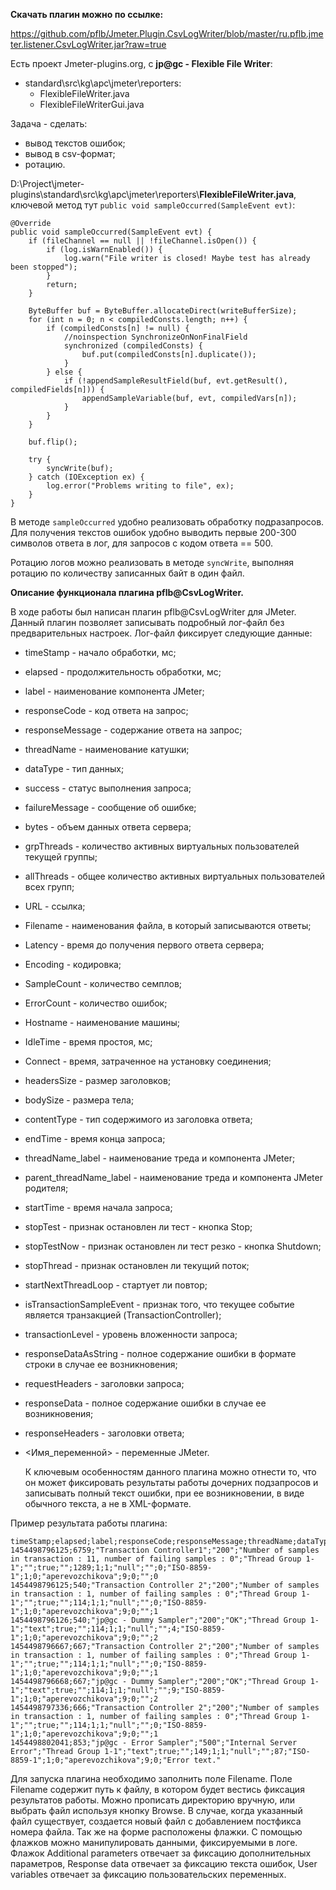 **Скачать плагин можно по ссылке:**

https://github.com/pflb/Jmeter.Plugin.CsvLogWriter/blob/master/ru.pflb.jmeter.listener.CsvLogWriter.jar?raw=true

Есть проект Jmeter-plugins.org, с **jp@gc - Flexible File Writer**:

- standard\src\kg\apc\jmeter\reporters:
  - FlexibleFileWriter.java
  - FlexibleFileWriterGui.java

Задача - сделать:

- вывод текстов ошибок;
- вывод в csv-формат;
- ротацию.


D:\Project\jmeter-plugins\standard\src\kg\apc\jmeter\reporters\\**FlexibleFileWriter.java**, ключевой метод тут ``public void sampleOccurred(SampleEvent evt)``:

	
	@Override
    public void sampleOccurred(SampleEvent evt) {
        if (fileChannel == null || !fileChannel.isOpen()) {
            if (log.isWarnEnabled()) {
                log.warn("File writer is closed! Maybe test has already been stopped");
            }
            return;
        }

        ByteBuffer buf = ByteBuffer.allocateDirect(writeBufferSize);
        for (int n = 0; n < compiledConsts.length; n++) {
            if (compiledConsts[n] != null) {
                //noinspection SynchronizeOnNonFinalField
                synchronized (compiledConsts) {
                    buf.put(compiledConsts[n].duplicate());
                }
            } else {
                if (!appendSampleResultField(buf, evt.getResult(), compiledFields[n])) {
                    appendSampleVariable(buf, evt, compiledVars[n]);
                }
            }
        }

        buf.flip();

        try {
            syncWrite(buf);
        } catch (IOException ex) {
            log.error("Problems writing to file", ex);
        }
    }


В методе ``sampleOccurred`` удобно реализовать обработку подразапросов.
Для получения текстов ошибок удобно выводить первые 200-300 символов ответа в лог, для запросов с кодом ответа == 500.

Ротацию логов можно реализовать в методе ``syncWrite``, выполняя ротацию по количеству записанных байт в один файл.


**Описание функционала плагина pflb@CsvLogWriter.**

В ходе работы был написан плагин pflb@CsvLogWriter для JMeter. Данный плагин позволяет записывать подробный лог-файл 
без предварительных настроек. 
  Лог-файл фиксирует следующие данные: 
- timeStamp - начало обработки, мс;  
- elapsed - продолжительность обработки, мс;
- label - наименование компонента JMeter; 
- responseCode - код ответа на запрос; 
- responseMessage - содержание ответа на запрос;	
- threadName - наименование катушки;	
- dataType - тип данных;
- success - статус выполнения запроса;	
- failureMessage - сообщение об ошибке;
- bytes - объем данных ответа сервера;	
- grpThreads - количество активных виртуальных пользователей текущей группы;	
- allThreads - общее количество активных виртуальных пользователей всех групп; 
- URL - ссылка;	
- Filename - наименования файла, в который записываются ответы;	
- Latency - время до получения первого ответа сервера;	
- Encoding - кодировка;	
- SampleCount - количество семплов;	
- ErrorCount - количество ошибок;	
- Hostname - наименование машины;	
- IdleTime - время простоя, мс;
- Connect - время, затраченное на установку соединения;	
- headersSize - размер заголовков;
- bodySize - размера тела;
- contentType - тип содержимого из заголовка ответа;
- endTime - время конца запроса;
- threadName_label - наименование треда и компонента JMeter;
- parent_threadName_label - наименование треда и компонента JMeter родителя;
- startTime - время начала запроса;
- stopTest - признак остановлен ли тест - кнопка Stop;
- stopTestNow - признак остановлен ли тест резко - кнопка Shutdown;
- stopThread - признак остановлен ли текущий поток;
- startNextThreadLoop - стартует ли повтор;
- isTransactionSampleEvent - признак того, что текущее событие является транзакцией (TransactionController);
- transactionLevel - уровень вложенности запроса;
- responseDataAsString - полное содержание ошибки в формате строки в случае ее возникновения;
- requestHeaders - заголовки запроса;
- responseData - полное содержание ошибки в случае ее возникновения;
- responseHeaders - заголовки ответа;
- <Имя_переменной> - переменные JMeter.



  К ключевым особенностям данного плагина можно отнести то, что он может фиксировать результаты работы дочерних подзапросов и записывать полный текст ошибки, 
при ее возникновении, в виде обычного текста, а не в XML-формате.

Пример результата работы плагина:

    timeStamp;elapsed;label;responseCode;responseMessage;threadName;dataType;success;failureMessage;bytes;grpThreads;allThreads;URL;Filename;Latency;Encoding;SampleCount;ErrorCount;Hostname;IdleTime;Connect;"responseData";"transactionLevel"
    1454498796125;6759;"Transaction Controller1";"200";"Number of samples in transaction : 11, number of failing samples : 0";"Thread Group 1-1";"";true;"";1289;1;1;"null";"";0;"ISO-8859-1";1;0;"aperevozchikova";9;0;"";0
    1454498796125;540;"Transaction Controller 2";"200";"Number of samples in transaction : 1, number of failing samples : 0";"Thread Group 1-1";"";true;"";114;1;1;"null";"";0;"ISO-8859-1";1;0;"aperevozchikova";9;0;"";1
    1454498796126;540;"jp@gc - Dummy Sampler";"200";"OK";"Thread Group 1-1";"text";true;"";114;1;1;"null";"";4;"ISO-8859-1";1;0;"aperevozchikova";9;0;"";2
    1454498796667;667;"Transaction Controller 2";"200";"Number of samples in transaction : 1, number of failing samples : 0";"Thread Group 1-1";"";true;"";114;1;1;"null";"";0;"ISO-8859-1";1;0;"aperevozchikova";9;0;"";1
    1454498796668;667;"jp@gc - Dummy Sampler";"200";"OK";"Thread Group 1-1";"text";true;"";114;1;1;"null";"";9;"ISO-8859-1";1;0;"aperevozchikova";9;0;"";2
    1454498797336;666;"Transaction Controller 2";"200";"Number of samples in transaction : 1, number of failing samples : 0";"Thread Group 1-1";"";true;"";114;1;1;"null";"";0;"ISO-8859-1";1;0;"aperevozchikova";9;0;"";1
    1454498802041;853;"jp@gc - Error Sampler";"500";"Internal Server Error";"Thread Group 1-1";"text";true;"";149;1;1;"null";"";87;"ISO-8859-1";1;0;"aperevozchikova";9;0;"Error text."

Для запуска плагина необходимо заполнить поле Filename. 
Поле Filename содержит путь к файлу, в котором будет вестись фиксация результатов работы. Можно прописать директорию вручную, или выбрать файл используя кнопку Browse. 
В случае, когда указанный файл существует, создается новый файл с добавлением постфикса номера файла. Так же на форме расположены флажки. С помощью флажков можно манипулировать данными, фиксируемыми в логе. Флажок Additional parameters отвечает за фиксацию дополнительных параметров, Response data отвечает за фиксацию текста ошибок, User variables отвечает за фиксацию пользовательских переменных.
